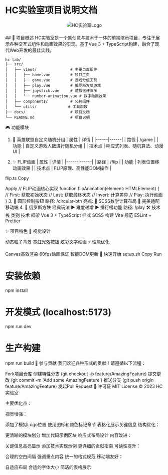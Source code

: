 # HC实验室项目说明文档

<div align="center">
  <img src="https://placehold.co/600x200/1a1a2e/white?text=HC实验室" alt="HC实验室Logo" style="border-radius:10px;margin-bottom:20px;">
</div>
## 📌 项目概述
HC实验室是一个集创意与技术于一体的前端演示项目，专注于展示各种交互式组件和动画效果的实现。基于Vue 3 + TypeScript构建，融合了现代Web开发的最佳实践。

```text src/project-structure.txt
hc-lab/
├── src/
│   ├── views/               # 主要页面组件
│   │   ├── home.vue         # 项目主页
│   │   ├── game.vue         # 游戏分组工具
│   │   ├── play.vue         # 俄罗斯方块游戏
│   │   ├── joystick.vue     # 虚拟摇杆演示
│   │   └── number-animation.vue # 数字动画效果
│   ├── components/          # 公共组件
│   └── utils/              # 工具函数
├── docs/                    # 项目文档
└── README.md                # 项目说明
```

🎮 功能模块
1. 🎲 英雄联盟自定义随机分组
| 属性 | 详情 | |------|------| | 路径 | /game | | 功能 | 自定义游戏人数进行随机分组 | | 技术点 | 响应式列表、随机算法、动漫UI |

2. ✨ FLIP动画
| 属性 | 详情 | |------|------| | 路径 | /flip | | 功能 | 列表位置移动画效果 | | 技术点 | FLIP原理、高性能DOM操作 |

flip.ts
Copy

Apply
// FLIP动画核心实现
function flipAnimation(element: HTMLElement) {
  // First: 获取初始状态
  // Last: 获取最终状态
  // Invert: 计算差异
  // Play: 执行动画
}
3. 🔘 圆形控制按钮
路径: /circular-btn
亮点:
🎨 SCSS数学计算布局
📱 完美适配移动端
4. 🧊 俄罗斯方块
经典玩法 ▶ 难度递增 ▶ 排行榜功能
路径: /play
🛠️ 技术栈
类别	技术
框架	Vue 3 + TypeScript
样式	SCSS
构建	Vite
规范	ESLint + Prettier

✨ 项目特色
🎨 视觉设计

动态粒子背景
霓虹光效按钮
炫彩文字动画
⚡ 性能优化

Canvas高效渲染
60fps动画保证
智能DOM更新
🚀 快速开始
setup.sh
Copy
Run
# 安装依赖
npm install

# 开发模式 (localhost:5173)
npm run dev

# 生产构建
npm run build
🤝 参与贡献
我们欢迎各种形式的贡献！请遵循以下流程：

Fork项目仓库
创建特性分支 (git checkout -b feature/AmazingFeature)
提交更改 (git commit -m 'Add some AmazingFeature')
推送分支 (git push origin feature/AmazingFeature)
发起Pull Request
📜 许可证
MIT License © 2023 HC实验室

主要优化点：

视觉增强：

添加了模拟Logo位置
使用图标和颜色标记章节
表格化展示关键信息
结构优化：

更清晰的模块划分
增加代码示例区块
响应式布局设计
内容改进：

关键信息高亮显示
添加技术实现示例
更详细的贡献指南
可读性提升：

合理的空白间隔
强调重点内容
统一的格式规范
移动端友好：

自适应布局
合适的字体大小
简洁的表格展示